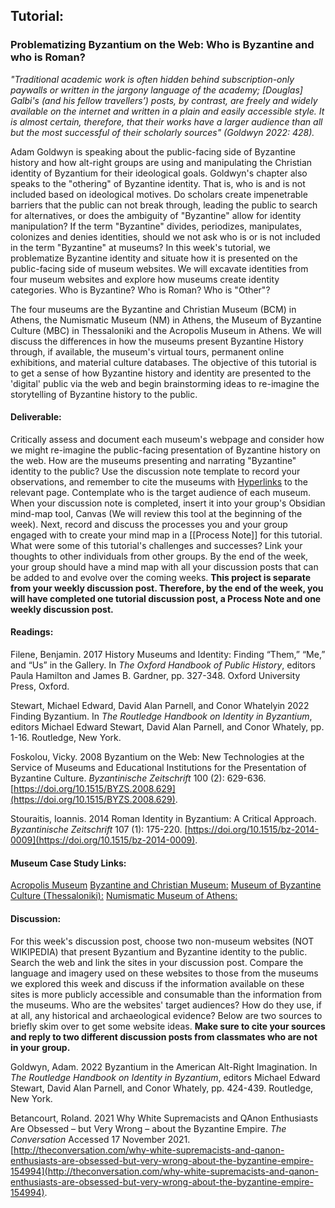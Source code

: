 ## Tutorial:

### Problematizing Byzantium on the Web: Who is Byzantine and who is Roman?

*"Traditional academic work is often hidden behind subscription-only paywalls or written in the jargony language of the academy; [Douglas] Galbi's (and his fellow travellers’) posts, by contrast, are freely and widely available on the internet and written in a plain and easily accessible style. It is almost certain, therefore, that their works have a larger audience than all but the most successful of their scholarly sources" (Goldwyn 2022: 428).*

Adam Goldwyn is speaking about the public-facing side of Byzantine history and how alt-right groups are using and manipulating the Christian identity of Byzantium for their ideological goals. Goldwyn's chapter also speaks to the "othering" of Byzantine identity. That is, who is and is not included based on ideological motives. Do scholars create impenetrable barriers that the public can not break through, leading the public to search for alternatives, or does the ambiguity of "Byzantine" allow for identity manipulation? If the term "Byzantine" divides, periodizes, manipulates, colonizes and denies identities, should we not ask who is or is not included in the term "Byzantine" at museums? In this week's tutorial, we problematize Byzantine identity and situate how it is presented on the public-facing side of museum websites. We will excavate identities from four museum websites and explore how museums create identity categories. Who is Byzantine? Who is Roman? Who is "Other"? 

The four museums are the Byzantine and Christian Museum (BCM) in Athens, the Numismatic Museum (NM) in Athens, the Museum of Byzantine Culture (MBC) in Thessaloniki and the Acropolis Museum in Athens. We will discuss the differences in how the museums present Byzantine History through, if available, the museum's virtual tours, permanent online exhibitions, and material culture databases.  The objective of this tutorial is to get a sense of how Byzantine history and identity are presented to the 'digital' public via the web and begin brainstorming ideas to re-imagine the storytelling of Byzantine history to the public. 

#### Deliverable:
Critically assess and document each museum's webpage and consider how we might re-imagine the public-facing presentation of Byzantine history on the web. How are the museums presenting and narrating "Byzantine" identity to the public? Use the discussion note template to record your observations, and remember to cite the museums with [Hyperlinks](https://www.byzantinemuseum.gr/en/) to the relevant page. Contemplate who is the target audience of each museum. When your discussion note is completed, insert it into your group's Obsidian mind-map tool, Canvas (We will review this tool at the beginning of the week). Next, record and discuss the processes you and your group engaged with to create your mind map in a [[Process Note]] for this tutorial. What were some of this tutorial's challenges and successes? Link your thoughts to other individuals from other groups. By the end of the week, your group should have a mind map with all your discussion posts that can be added to and evolve over the coming weeks. **This project is separate from your weekly discussion post. Therefore, by the end of the week, you will have completed one tutorial discussion post, a Process Note and one weekly discussion post.**

#### Readings:

Filene, Benjamin. 2017   History Museums and Identity: Finding “Them,” “Me,” and “Us” in the Gallery. In _The Oxford Handbook of Public History_, editors Paula Hamilton and James B. Gardner, pp. 327-348. Oxford University Press, Oxford.  

Stewart, Michael Edward, David Alan Parnell, and Conor Whatelyin 2022    Finding Byzantium. In *The Routledge Handbook on Identity in Byzantium*, editors Michael Edward Stewart, David Alan Parnell, and Conor Whately, pp. 1-16.  Routledge, New York. 

Foskolou, Vicky. 2008   Byzantium on the Web: New Technologies at the Service of Museums and Educational Institutions for the Presentation of Byzantine Culture. _Byzantinische Zeitschrift_ 100 (2): 629-636. [https://doi.org/10.1515/BYZS.2008.629](https://doi.org/10.1515/BYZS.2008.629).

Stouraitis, Ioannis. 2014   Roman Identity in Byzantium: A Critical Approach. _Byzantinische Zeitschrift_ 107 (1): 175-220. [https://doi.org/10.1515/bz-2014-0009](https://doi.org/10.1515/bz-2014-0009).

#### Museum Case Study Links:
[Acropolis Museum](https://www.theacropolismuseum.gr/en/)
[Byzantine and Christian Museum:](https://www.byzantinemuseum.gr/en/)
[Museum of Byzantine Culture (Thessaloniki):](https://mbp.gr/en)
[Numismatic Museum of Athens:](https://www.nummus.gr/en/)

#### Discussion:
For this week's discussion post, choose two non-museum websites (NOT WIKIPEDIA) that present Byzantium and Byzantine identity to the public. Search the web and link the sites in your discussion post. Compare the language and imagery used on these websites to those from the museums we explored this week and discuss if the information available on these sites is more publicly accessible and consumable than the information from the museums. Who are the websites' target audiences?  How do they use, if at all, any historical and archaeological evidence? Below are two sources to briefly skim over to get some website ideas.  **Make sure to cite your sources and reply to two different discussion posts from classmates who are not in your group.** 

Goldwyn, Adam. 2022   Byzantium in the American Alt-Right Imagination. In *The Routledge Handbook on Identity in Byzantium*, editors Michael Edward Stewart, David Alan Parnell, and Conor Whately, pp. 424-439.  Routledge, New York.

Betancourt, Roland. 2021   Why White Supremacists and QAnon Enthusiasts Are Obsessed – but Very Wrong – about the Byzantine Empire. *The Conversation* Accessed 17 November 2021. [http://theconversation.com/why-white-supremacists-and-qanon-enthusiasts-are-obsessed-but-very-wrong-about-the-byzantine-empire-154994](http://theconversation.com/why-white-supremacists-and-qanon-enthusiasts-are-obsessed-but-very-wrong-about-the-byzantine-empire-154994).